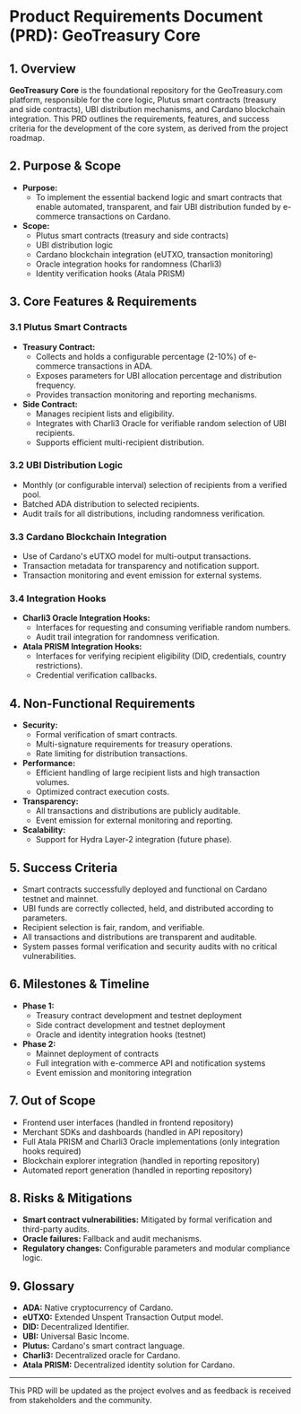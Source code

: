 # Product Requirements Document (PRD): GeoTreasury Core

## 1. Overview

**GeoTreasury Core** is the foundational repository for the GeoTreasury.com platform, responsible for the core logic, Plutus smart contracts (treasury and side contracts), UBI distribution mechanisms, and Cardano blockchain integration. This PRD outlines the requirements, features, and success criteria for the development of the core system, as derived from the project roadmap.

## 2. Purpose & Scope

- **Purpose:**
  - To implement the essential backend logic and smart contracts that enable automated, transparent, and fair UBI distribution funded by e-commerce transactions on Cardano.
- **Scope:**
  - Plutus smart contracts (treasury and side contracts)
  - UBI distribution logic
  - Cardano blockchain integration (eUTXO, transaction monitoring)
  - Oracle integration hooks for randomness (Charli3)
  - Identity verification hooks (Atala PRISM)

## 3. Core Features & Requirements

### 3.1 Plutus Smart Contracts
- **Treasury Contract:**
  - Collects and holds a configurable percentage (2-10%) of e-commerce transactions in ADA.
  - Exposes parameters for UBI allocation percentage and distribution frequency.
  - Provides transaction monitoring and reporting mechanisms.
- **Side Contract:**
  - Manages recipient lists and eligibility.
  - Integrates with Charli3 Oracle for verifiable random selection of UBI recipients.
  - Supports efficient multi-recipient distribution.

### 3.2 UBI Distribution Logic
- Monthly (or configurable interval) selection of recipients from a verified pool.
- Batched ADA distribution to selected recipients.
- Audit trails for all distributions, including randomness verification.

### 3.3 Cardano Blockchain Integration
- Use of Cardano's eUTXO model for multi-output transactions.
- Transaction metadata for transparency and notification support.
- Transaction monitoring and event emission for external systems.

### 3.4 Integration Hooks
- **Charli3 Oracle Integration Hooks:**
  - Interfaces for requesting and consuming verifiable random numbers.
  - Audit trail integration for randomness verification.
- **Atala PRISM Integration Hooks:**
  - Interfaces for verifying recipient eligibility (DID, credentials, country restrictions).
  - Credential verification callbacks.

## 4. Non-Functional Requirements

- **Security:**
  - Formal verification of smart contracts.
  - Multi-signature requirements for treasury operations.
  - Rate limiting for distribution transactions.
- **Performance:**
  - Efficient handling of large recipient lists and high transaction volumes.
  - Optimized contract execution costs.
- **Transparency:**
  - All transactions and distributions are publicly auditable.
  - Event emission for external monitoring and reporting.
- **Scalability:**
  - Support for Hydra Layer-2 integration (future phase).

## 5. Success Criteria

- Smart contracts successfully deployed and functional on Cardano testnet and mainnet.
- UBI funds are correctly collected, held, and distributed according to parameters.
- Recipient selection is fair, random, and verifiable.
- All transactions and distributions are transparent and auditable.
- System passes formal verification and security audits with no critical vulnerabilities.

## 6. Milestones & Timeline

- **Phase 1:**
  - Treasury contract development and testnet deployment
  - Side contract development and testnet deployment
  - Oracle and identity integration hooks (testnet)
- **Phase 2:**
  - Mainnet deployment of contracts
  - Full integration with e-commerce API and notification systems
  - Event emission and monitoring integration

## 7. Out of Scope

- Frontend user interfaces (handled in frontend repository)
- Merchant SDKs and dashboards (handled in API repository)
- Full Atala PRISM and Charli3 Oracle implementations (only integration hooks required)
- Blockchain explorer integration (handled in reporting repository)
- Automated report generation (handled in reporting repository)

## 8. Risks & Mitigations

- **Smart contract vulnerabilities:** Mitigated by formal verification and third-party audits.
- **Oracle failures:** Fallback and audit mechanisms.
- **Regulatory changes:** Configurable parameters and modular compliance logic.

## 9. Glossary
- **ADA:** Native cryptocurrency of Cardano.
- **eUTXO:** Extended Unspent Transaction Output model.
- **DID:** Decentralized Identifier.
- **UBI:** Universal Basic Income.
- **Plutus:** Cardano's smart contract language.
- **Charli3:** Decentralized oracle for Cardano.
- **Atala PRISM:** Decentralized identity solution for Cardano.

---

This PRD will be updated as the project evolves and as feedback is received from stakeholders and the community. 